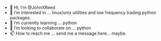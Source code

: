 - 👋 Hi, I’m @JohnXReed
- 👀 I’m interested in ... linux/unix utilities and low frequency trading python packages.
- 🌱 I’m currently learning ... python
- 💞️ I’m looking to collaborate on ... python
- 📫 How to reach me ... send me a message here... maybe.

<!---
JohnXReed/JohnXReed is a ✨ special ✨ repository because its `README.md` (this file) appears on your GitHub profile.
You can click the Preview link to take a look at your changes.
--->

